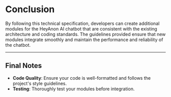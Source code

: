 # Conclusion

By following this technical specification, developers can create additional modules for the HeyAnon AI chatbot that are consistent with the existing architecture and coding standards. The guidelines provided ensure that new modules integrate smoothly and maintain the performance and reliability of the chatbot.

---

## Final Notes

- **Code Quality**: Ensure your code is well-formatted and follows the project's style guidelines.
- **Testing**: Thoroughly test your modules before integration.

